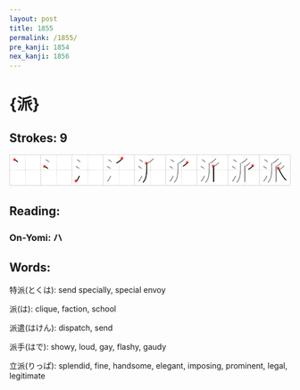 ```yaml
---
layout: post
title: 1855
permalink: /1855/
pre_kanji: 1854
nex_kanji: 1856
---
```


# {派}

## Strokes: 9

<div class="stroke"><img src="../images/E6B4BE.png" /></div>

## Reading:

### On-Yomi: ハ

## Words:

特派(とくは): send specially, special envoy

派(は): clique, faction, school

派遣(はけん): dispatch, send

派手(はで): showy, loud, gay, flashy, gaudy

立派(りっぱ): splendid, fine, handsome, elegant, imposing, prominent, legal, legitimate
